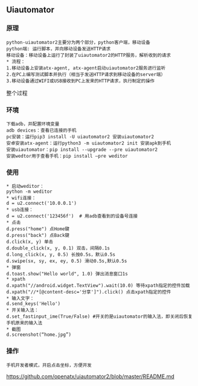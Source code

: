 ## Uiautomator

### 原理
	python-uiautomator2主要分为两个部分，python客户端，移动设备
	python端: 运行脚本，并向移动设备发送HTTP请求
	移动设备：移动设备上运行了封装了uiautomator2的HTTP服务，解析收到的请求
	* 流程：
	1.移动设备上安装atx-agent, atx-agent启动uiautomator2服务进行监听
	2.在PC上编写测试脚本并执行（相当于发送HTTP请求到移动设备的server端）
	3.移动设备通过WIFI或USB接收到PC上发来的HTTP请求，执行制定的操作

整个过程
### 环境
	下载adb，并配置环境变量
	adb devices：查看已连接的手机
	pc安装：运行pip3 install -U uiautomator2 安装uiautomator2
	安卓安装atx-agent：运行python3 -m uiautomator2 init 安装apk到手机
	安装uiautomator：pip install --upgrade --pre uiautomator2
	安装wedtor用于查看手机：pip install –pre weditor
### 使用
	* 启动weditor：
	python -m weditor
	* wifi连接：
	d = u2.connect('10.0.0.1')
	* usb连接：
	d = u2.connect('123456f')  # 用adb查看到的设备号连接
	* 点击
	d.press("home") 点Home键
	d.press("back") 点Back键
	d.click(x, y) 单击
	d.double_click(x, y, 0.1) 双击，间隔0.1s
	d.long_click(x, y, 0.5) 长按0.5s，默认0.5s
	d.swipe(sx, sy, ex, ey, 0.5) 滑动0.5s,默认0.5s
	* 弹窗
	d.toast.show("Hello world", 1.0) 弹出消息窗口1s
	* xpath
	d.xpath("//android.widget.TextView").wait(10.0) 等待xpath指定的控件加载
	d.xpath("//*[@content-desc='分享']").click() 点击xpath指定的控件
	* 输入文字：
	d.send_keys('Hello')
	* 开关输入法：
	d.set_fastinput_ime(True/False) #开关的是uiautomator的输入法，即关闭后恢复手机原来的输入法
	* 截图
	d.screenshot(“home.jpg”)
### 操作
	手机开发者模式，开启点击坐标，方便开发



https://github.com/openatx/uiautomator2/blob/master/README.md